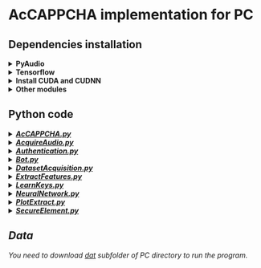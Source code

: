 # AcCAPPCHA implementation for PC
## Dependencies installation
<details><summary><b>PyAudio</b></summary>
<b><i>Linux:</i></b><br>
  <code>
  sudo apt install portaudio19-dev
  pip3 install pyaudio
  </code><br><br>
  <b><i>Windows:</i></b><br>
  Check the version and either you have 64 or 32 Python just open python on terminal, obtaining for example this result:<br>
  <img src="img/version_python.PNG" width="650" alt="version_python"><br>
  Download from the appropriate <i>.whl</i> file from [here](https://www.lfd.uci.edu/~gohlke/pythonlibs/#pyaudio). An example of the name of this file is <b>PyAudio‑0.2.11‑cp37‑cp37m‑win_amd64.whl</b><br><br>
  Then go to the download folder and install it through the command:<br>
  <code>
  pip3 install PyAudio-0.2.11-cp37-cp37m-win_amd64.whl
  </code><br>
  or<br>
  <code>
  python3 -m pip install PyAudio-0.2.11-cp37-cp37m-win_amd64.whl
  </code>
</details>
<details><summary><b>Tensorflow</b></summary>
  Run the following command on terminal:<br>
  <code>
  pip3 install tensorflow
  </code><br>
  or<br>
  <code>
  python3 -m pip install tensorflow
  </code><br>
  Instead of installing <i>tensorflow</i>, I installed <i>tensorflow-gui</i> on Windows to exploit the computation power of my GPU Nvidia GTX 1050 Ti.<br><br>
  <b><i>Linux:</i></b><br>
  I needed to explicitly install keras after tensorflow, using:
  <code>
  pip3 install keras
  </code><br><br>
  <b><i>Windows:</i></b><br>
  Before running the previous command on cmd (as administrator) you need to manage MAX_PATH limitations
  of Windows. To do so, you need to set the register key <code>Computer\HKEY_LOCAL_MACHINE\SYSTEM\CurrentControlSet\Control\FileSystem\LongPathsEnabled</code>
  to value <i>1</i>.
</details>
<details><summary><b>Install CUDA and CUDNN</b></summary>
This dipendency is important for tensorflow to perform computation using the user's NVIDIA GPU card. You can follow the [official installation guide](https://www.tensorflow.org/install/gpu) made by tensorflow team.
</details>
<details><summary><b>Other modules</b></summary>
  Type the following command on terminal:<br>
  <code>
  pip3 install matplotlib pyaudio scipy numpy wave pynput Datetime termcolor argparse csv colorama
  </code><br>
  or<br>
  <code>
  python3 -m pip install matplotlib pyaudio scipy numpy wave pynput Datetime termcolor argparse csv colorama
  </code>
</details>

## Python code
<details><summary><a href="AcCAPPCHA.py"><i><b>AcCAPPCHA.py</b></i></a></summary>
  File with the definition of the class <i>AcCAPPCHA<i>, used for the verification of the user's identity.
</details>
<details><summary><a href="AcquireAudio.py"><i><b>AcquireAudio.py</b></i></a></summary>
  File with the definition of the class <i>AcquireAudio<i>, used to create record audio files during the execution of a key-logger. It records the audio signal of every key press to create the training set and the test set.
</details>
<details><summary><a href="Authentication.py"><i><b>Authentication.py</b></i></a></summary>
  File with the definition of the class <i>Authentication<i>, used to send and receive message on the server-side.
</details>
<details><summary><a href="Bot.py"><i><b>Bot.py</b></i></a></summary>
  File with the two functions used to test the strength of AcCAPPCHA against the bot attempt of authentication.
</details>
<details><summary><a href="DatasetAcquisition.py"><i><b>DatasetAcquisition.py</b></i></a></summary>File with the main function used to: record audio files, extract features and plot waves of the training set and the test set.
</details>
<details><summary><a href="ExtractFeatures.py"><i><b>ExtractFeatures.py</b></i></a></summary>File with the definition of the class <i>ExtractFeatures<i> class definition that is used to create an object for the analysis and extraction of an audio signal.
</details>
<details><summary><a href="LearnKeys.py"><i><b>LearnKeys.py</b></i></a></summary>File with the main function used to create a neural network, train it and save the trained model on the File System.
</details>
<details><summary><a href="NeuralNetwork.py"><i><b>NeuralNetwork.py</b></i></a></summary>File with the definition of the class <i>NeuralNetwork<i> class definition that is used to create an object for construction of a neural network for training and test phase of the algorithm.
</details>
<details><summary><a href="PlotExtract.py"><i><b>PlotExtract.py</b></i></a></summary>File with the definition of the class <i>PlotExtract<i> class definition that is used to plot or extract features from audios in an input folder.
</details>
<details><summary><a href="SecureElement.py"><i><b>SecureElement.py</b></i></a></summary>File with the definition of the class <i>SecureElement<i>, used to send and receive message on the client-side.
</details>

## Data
You need to download [dat]() subfolder of PC directory to run the program.
